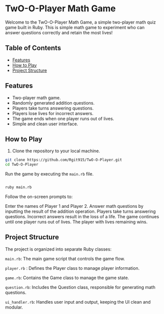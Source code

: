 # TwO-O-Player Math Game

Welcome to the TwO-O-Player Math Game, a simple two-player math quiz game built in Ruby. This is simple math game to experiment who can answer questions correctly and retain the most lives!

## Table of Contents

- [Features](#features)
- [How to Play](#how-to-play)
- [Project Structure](#project-structure)



## Features

- Two-player math game.
- Randomly generated addition questions.
- Players take turns answering questions.
- Players lose lives for incorrect answers.
- The game ends when one player runs out of lives.
- Simple and clean user interface.

## How to Play

1. Clone the repository to your local machine.

```bash
git clone https://github.com/Rgit915/TwO-O-Player.git
cd TwO-O-Player
```
Run the game by executing the `main.rb` file.
```bash

ruby main.rb
```
Follow the on-screen prompts to:

Enter the names of Player 1 and Player 2.
Answer math questions by inputting the result of the addition operation.
Players take turns answering questions.
Incorrect answers result in the loss of a life.
The game continues until one player runs out of lives. The player with lives remaining wins.

## Project Structure
The project is organized into separate Ruby classes:

`main.rb`: The main game script that controls the game flow.

`player.rb` : Defines the Player class to manage player information.

`game.rb`: Contains the Game class to manage the game state.

`question.rb`: Includes the Question class, responsible for generating math questions.

`ui_handler.rb`: Handles user input and output, keeping the UI clean and modular.